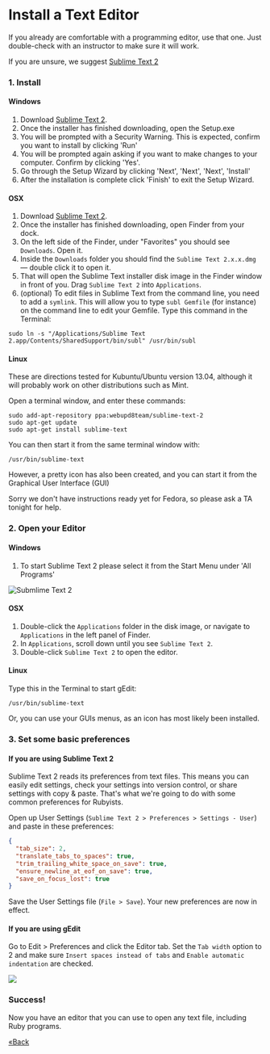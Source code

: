 # Install a Text Editor

If you already are comfortable with a programming editor, use that one. Just double-check with an instructor to make 
sure it will work.  

If you are unsure, we suggest [Sublime Text 2](http://www.sublimetext.com/2)


### 1. Install 

#### Windows
1. Download [Sublime Text 2](http://www.sublimetext.com/2).
1. Once the installer has finished downloading, open the Setup.exe
1. You will be prompted with a Security Warning. This is expected,
   confirm you want to install by clicking 'Run'
1. You will be prompted again asking if you want to make changes to your
   computer. Confirm by clicking 'Yes'.
1. Go through the Setup Wizard by clicking 'Next', 'Next', 'Next',
   'Install'
1. After the installation is complete click 'Finish' to exit the Setup
   Wizard.

#### OSX

1. Download [Sublime Text 2](http://www.sublimetext.com/2). 
1. Once the installer has finished downloading, open Finder from your dock.  
1. On the left side of the Finder, under "Favorites" you should see `Downloads`. Open it.  
1. Inside the `Downloads` folder you should find the `Sublime Text 2.x.x.dmg` — double click it to open it.  
1. That will open the Sublime Text installer disk image in the Finder window in front of you. Drag `Sublime Text 2` into 
`Applications`.
1. (optional) To edit files in Sublime Text from the command line,
you need to add a `symlink`. This will allow you to
type `subl Gemfile` (for instance) on the command line
to edit your Gemfile.
Type this command in the Terminal:

```text
sudo ln -s "/Applications/Sublime Text 2.app/Contents/SharedSupport/bin/subl" /usr/bin/subl
```

#### Linux
These are directions tested for Kubuntu/Ubuntu version 13.04, although it will probably work on other distributions such as Mint.

Open a terminal window, and enter these commands:
```text
sudo add-apt-repository ppa:webupd8team/sublime-text-2
sudo apt-get update
sudo apt-get install sublime-text
```
You can then start it from the same terminal window with:
```text
/usr/bin/sublime-text
```
However, a pretty icon has also been created, and you can start it from the Graphical User Interface (GUI)

Sorry we don't have instructions ready yet for Fedora, so please ask a
TA tonight for help.

### 2. Open your Editor

#### Windows

1. To start Sublime Text 2 please select it from the Start Menu under
   'All Programs'

![Submlime Text 2](/images/installfest/sublime2.png)

#### OSX

1. Double-click the `Applications` folder in the disk image, or navigate to `Applications` in the left panel of 
Finder.  
1. In `Applications`, scroll down until you see `Sublime Text 2`.
1. Double-click `Sublime Text 2` to open the editor.

#### Linux

Type this in the Terminal to start gEdit:

```text
/usr/bin/sublime-text
```
Or, you can use your GUIs menus, as an icon has most likely been installed.

### 3. Set some basic preferences

#### If you are using Sublime Text 2

Sublime Text 2 reads its preferences from text files. This means you can easily
edit settings, check your settings into version control, or share settings with
copy & paste. That's what we're going to do with some common preferences for
Rubyists.

Open up User Settings (`Sublime Text 2 > Preferences > Settings - User`) and paste in these preferences:

```json
{
  "tab_size": 2,
  "translate_tabs_to_spaces": true,
  "trim_trailing_white_space_on_save": true,
  "ensure_newline_at_eof_on_save": true,
  "save_on_focus_lost": true
}
```

Save the User Settings file (`File > Save`). Your new preferences are now in effect.

#### If you are using gEdit 

Go to Edit > Preferences and click the Editor tab. Set the `Tab width`
option to 2 and make sure `Insert spaces instead of tabs` and `Enable
automatic indentation` are checked.

![](/images/gedit-pref.png)

### Success!

Now you have an editor that you can use to open any text file, including Ruby programs.


[«Back](/installfest)
